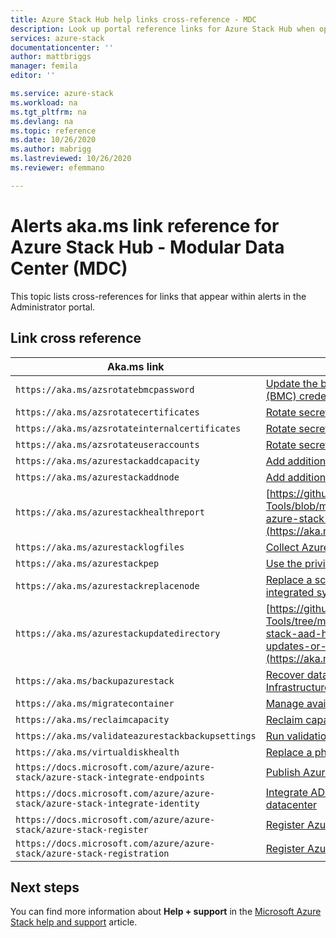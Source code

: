 ```yaml
---
title: Azure Stack Hub help links cross-reference - MDC
description: Look up portal reference links for Azure Stack Hub when operating from a Modular Data Center (MDC).
services: azure-stack
documentationcenter: ''
author: mattbriggs
manager: femila
editor: ''

ms.service: azure-stack
ms.workload: na
ms.tgt_pltfrm: na
ms.devlang: na
ms.topic: reference
ms.date: 10/26/2020
ms.author: mabrigg
ms.lastreviewed: 10/26/2020
ms.reviewer: efemmano

--- 
```


# Alerts aka.ms link reference for Azure Stack Hub - Modular Data Center (MDC)

This topic lists cross-references for links that appear within alerts in the Administrator portal. 

## Link cross reference

| Aka.ms link | Article |
| --- | --- |
| `https://aka.ms/azsrotatebmcpassword` | [Update the baseboard management controller (BMC) credential](../../operator/azure-stack-rotate-secrets.md#update-the-bmc-credential) |
| `https://aka.ms/azsrotatecertificates` | [Rotate secrets in Azure Stack](../../operator/azure-stack-rotate-secrets.md) |
| `https://aka.ms/azsrotateinternalcertificates` | [Rotate secrets in Azure Stack](../../operator/azure-stack-rotate-secrets.md) |
| `https://aka.ms/azsrotateuseraccounts` | [Rotate secrets in Azure Stack](../../operator/azure-stack-rotate-secrets.md) |
| `https://aka.ms/azurestackaddcapacity` | [Add additional scale unit nodes in Azure Stack](../../operator/azure-stack-add-scale-node.md) |
| `https://aka.ms/azurestackaddnode` | [Add additional scale unit nodes in Azure Stack](../../operator/azure-stack-add-scale-node.md) |
| `https://aka.ms/azurestackhealthreport` | [https://github.com/Azure/AzureStack-Tools/blob/master/Identity/README.md#retrieve-azure-stack-identity-health-report](https://aka.ms/aa708dy) |
| `https://aka.ms/azurestacklogfiles` | [Collect Azure Stack diagnostic logs on demand](../../operator/diagnostic-log-collection.md) |
| `https://aka.ms/azurestackpep` | [Use the privileged endpoint in Azure Stack](../../operator/azure-stack-privileged-endpoint.md) |
| `https://aka.ms/azurestackreplacenode` | [Replace a scale unit node on an Azure Stack integrated system](../../operator/azure-stack-replace-node.md) |
| `https://aka.ms/azurestackupdatedirectory` | [https://github.com/Azure/AzureStack-Tools/tree/master/Identity#updating-the-azure-stack-aad-home-directory-after-installing-updates-or-new-resource-providers](https://aka.ms/aa700j2) |
| `https://aka.ms/backupazurestack` | [Recover data in Azure Stack with the Infrastructure Backup Service](../../operator/azure-stack-backup-infrastructure-backup.md) |
| `https://aka.ms/migratecontainer` | [Manage available space](../../operator/azure-stack-manage-storage-shares.md#manage-available-space) |
| `https://aka.ms/reclaimcapacity` | [Reclaim capacity](../../operator/azure-stack-manage-storage-shares.md#reclaim-capacity) |
| `https://aka.ms/validateazurestackbackupsettings` | [Run validation tool to test network infrastructure](../../operator/azure-stack-diagnostic-test.md#run-validation-tool-to-test-infrastructure-backup-settings) |
| `https://aka.ms/virtualdiskhealth` | [Replace a physical disk in Azure Stack](../../operator/azure-stack-replace-disk.md) |
| `https://docs.microsoft.com/azure/azure-stack/azure-stack-integrate-endpoints` | [Publish Azure Stack services in your datacenter](../../operator/azure-stack-integrate-endpoints.md) |
| `https://docs.microsoft.com/azure/azure-stack/azure-stack-integrate-identity` | [Integrate AD FS identity with your Azure Stack datacenter](../../operator/azure-stack-integrate-identity.md) |
| `https://docs.microsoft.com/azure/azure-stack/azure-stack-register` | [Register Azure Stack with Azure](../../operator/azure-stack-registration.md) |
| `https://docs.microsoft.com/azure/azure-stack/azure-stack-registration` | [Register Azure Stack with Azure](../../operator/azure-stack-registration.md) |

## Next steps

You can find more information about **Help + support** in the [Microsoft Azure Stack help and support](../../operator/azure-stack-help-and-support-overview.md) article.